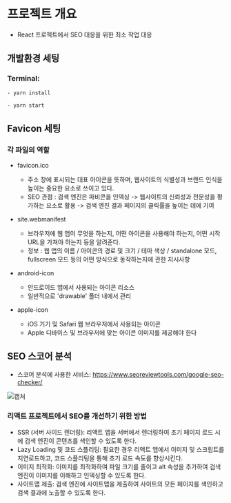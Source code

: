 # 프로젝트 개요

- React 프로젝트에서 SEO 대응을 위한 최소 작업 대응

## 개발환경 세팅

### Terminal:

```sh
- yarn install

- yarn start
```

## Favicon 세팅

### 각 파일의 역할

- favicon.ico
  - 주소 창에 표시되는 대표 아이콘을 뜻하며, 웹사이트의 식별성과 브랜드 인식을 높이는 중요한 요소로 쓰이고 있다.
  - SEO 관점 : 검색 엔진은 파비콘을 인덱싱 -> 웹사이트의 신뢰성과 전문성을 평가하는 요소로 활용 -> 검색 엔진 결과 페이지의 클릭률을 높이는 데에 기여
- site.webmanifest

  - 브라우저에 웹 앱이 무엇을 하는지, 어떤 아이콘을 사용해야 하는지, 어떤 시작 URL을 가져야 하는지 등을 알려준다.
  - 정보 : 웹 앱의 이름 / 아이콘의 경로 및 크기 / 테마 색상 / standalone 모드, fullscreen 모드 등의 어떤 방식으로 동작하는지에 관한 지시사항

- android-icon
  - 안드로이드 앱에서 사용되는 아이콘 리소스
  - 일반적으로 'drawable' 폴더 내에서 관리
- apple-icon
  - iOS 기기 및 Safari 웹 브라우저에서 사용되는 아이콘
  - Apple 디바이스 및 브라우저에 맞는 아이콘 이미지를 제공해야 한다

## SEO 스코어 분석

- 스코어 분석에 사용한 서비스: https://www.seoreviewtools.com/google-seo-checker/

![캡처](https://github.com/cks612/hanghae-plus-2024-ssr-practice/assets/66737450/8a23cd97-8457-47cd-80bc-589e4d54f59b)

### 리액트 프로젝트에서 SEO를 개선하기 위한 방법

- SSR (서버 사이드 렌더링): 리액트 앱을 서버에서 렌더링하여 초기 페이지 로드 시에 검색 엔진이 콘텐츠를 색인할 수 있도록 한다.
- Lazy Loading 및 코드 스플리팅: 필요한 경우 리액트 앱에서 이미지 및 스크립트를 지연로드하고, 코드 스플리팅을 통해 초기 로드 속도를 향상시킨다.
- 이미지 최적화: 이미지를 최적화하여 파일 크기를 줄이고 alt 속성을 추가하여 검색 엔진이 이미지를 이해하고 인덱싱할 수 있도록 한다.
- 사이트맵 제출: 검색 엔진에 사이트맵을 제출하여 사이트의 모든 페이지를 색인하고 검색 결과에 노출할 수 있도록 한다.
